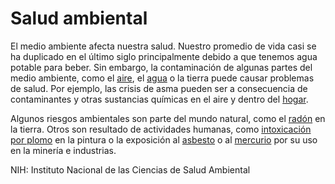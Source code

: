 Salud ambiental
===============


El medio ambiente afecta nuestra salud. Nuestro promedio de vida casi se ha duplicado en el último siglo principalmente debido a que tenemos agua potable para beber. Sin embargo, la contaminación de algunas partes del medio ambiente, como el [aire](https://medlineplus.gov/spanish/airpollution.html), el [agua](https://medlineplus.gov/spanish/waterpollution.html) o la tierra puede causar problemas de salud. Por ejemplo, las crisis de asma pueden ser a consecuencia de contaminantes y otras sustancias químicas en el aire y dentro del [hogar](https://medlineplus.gov/spanish/indoorairpollution.html). 


Algunos riesgos ambientales son parte del mundo natural, como el [radón](https://medlineplus.gov/spanish/radon.html) en la tierra. Otros son resultado de actividades humanas, como [intoxicación por plomo](https://medlineplus.gov/spanish/leadpoisoning.html) en la pintura o la exposición al [asbesto](https://medlineplus.gov/spanish/asbestos.html) o al [mercurio](https://medlineplus.gov/spanish/mercury.html) por su uso en la minería e industrias.


NIH: Instituto Nacional de las Ciencias de Salud Ambiental

